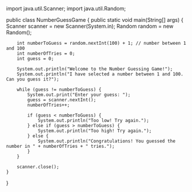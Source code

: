 import java.util.Scanner;
import java.util.Random;

public class NumberGuessGame {
    public static void main(String[] args) {
        Scanner scanner = new Scanner(System.in);
        Random random = new Random();

        int numberToGuess = random.nextInt(100) + 1; // number between 1 and 100
        int numberOfTries = 0;
        int guess = 0;

        System.out.println("Welcome to the Number Guessing Game!");
        System.out.println("I have selected a number between 1 and 100. Can you guess it?");

        while (guess != numberToGuess) {
            System.out.print("Enter your guess: ");
            guess = scanner.nextInt();
            numberOfTries++;

            if (guess < numberToGuess) {
                System.out.println("Too low! Try again.");
            } else if (guess > numberToGuess) {
                System.out.println("Too high! Try again.");
            } else {
                System.out.println("Congratulations! You guessed the number in " + numberOfTries + " tries.");
            }
        }

        scanner.close();
    }
}
